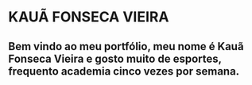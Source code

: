 # KAUÃ FONSECA VIEIRA

## Bem vindo ao meu portfólio, meu nome é Kauã Fonseca Vieira e gosto muito de esportes, frequento academia cinco vezes por semana.
